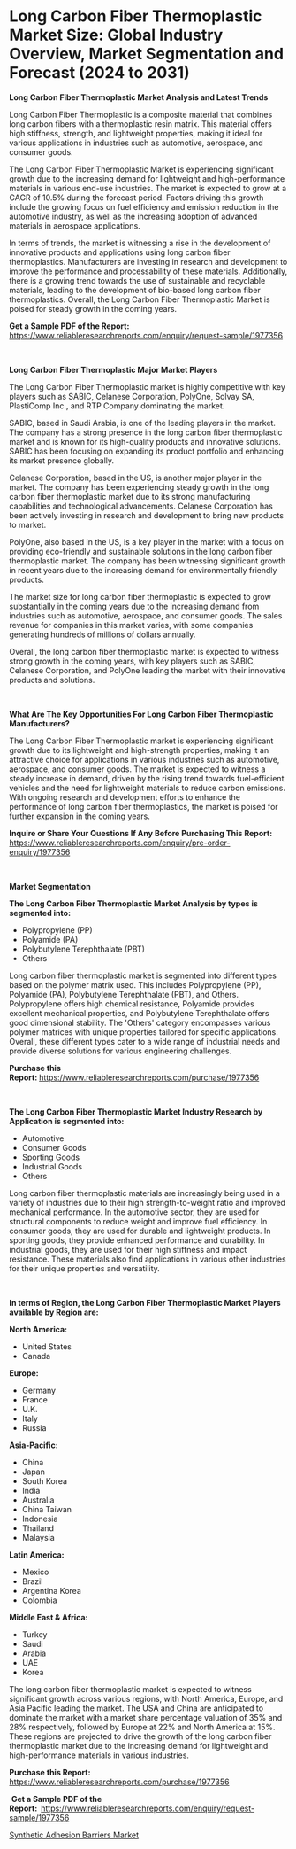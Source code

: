 <p><h1>Long Carbon Fiber Thermoplastic Market Size: Global Industry Overview, Market Segmentation and Forecast (2024 to 2031)</h1></p><p><strong>Long Carbon Fiber Thermoplastic Market Analysis and Latest Trends</strong></p>
<p><p>Long Carbon Fiber Thermoplastic is a composite material that combines long carbon fibers with a thermoplastic resin matrix. This material offers high stiffness, strength, and lightweight properties, making it ideal for various applications in industries such as automotive, aerospace, and consumer goods.</p><p>The Long Carbon Fiber Thermoplastic Market is experiencing significant growth due to the increasing demand for lightweight and high-performance materials in various end-use industries. The market is expected to grow at a CAGR of 10.5% during the forecast period. Factors driving this growth include the growing focus on fuel efficiency and emission reduction in the automotive industry, as well as the increasing adoption of advanced materials in aerospace applications.</p><p>In terms of trends, the market is witnessing a rise in the development of innovative products and applications using long carbon fiber thermoplastics. Manufacturers are investing in research and development to improve the performance and processability of these materials. Additionally, there is a growing trend towards the use of sustainable and recyclable materials, leading to the development of bio-based long carbon fiber thermoplastics. Overall, the Long Carbon Fiber Thermoplastic Market is poised for steady growth in the coming years.</p></p>
<p><strong>Get a Sample PDF of the Report:&nbsp;</strong> <a href="https://www.reliableresearchreports.com/enquiry/request-sample/1977356">https://www.reliableresearchreports.com/enquiry/request-sample/1977356</a></p>
<p>&nbsp;</p>
<p><strong>Long Carbon Fiber Thermoplastic Major Market Players</strong></p>
<p><p>The Long Carbon Fiber Thermoplastic market is highly competitive with key players such as SABIC, Celanese Corporation, PolyOne, Solvay SA, PlastiComp Inc., and RTP Company dominating the market. </p><p>SABIC, based in Saudi Arabia, is one of the leading players in the market. The company has a strong presence in the long carbon fiber thermoplastic market and is known for its high-quality products and innovative solutions. SABIC has been focusing on expanding its product portfolio and enhancing its market presence globally.</p><p>Celanese Corporation, based in the US, is another major player in the market. The company has been experiencing steady growth in the long carbon fiber thermoplastic market due to its strong manufacturing capabilities and technological advancements. Celanese Corporation has been actively investing in research and development to bring new products to market.</p><p>PolyOne, also based in the US, is a key player in the market with a focus on providing eco-friendly and sustainable solutions in the long carbon fiber thermoplastic market. The company has been witnessing significant growth in recent years due to the increasing demand for environmentally friendly products.</p><p>The market size for long carbon fiber thermoplastic is expected to grow substantially in the coming years due to the increasing demand from industries such as automotive, aerospace, and consumer goods. The sales revenue for companies in this market varies, with some companies generating hundreds of millions of dollars annually.</p><p>Overall, the long carbon fiber thermoplastic market is expected to witness strong growth in the coming years, with key players such as SABIC, Celanese Corporation, and PolyOne leading the market with their innovative products and solutions.</p></p>
<p>&nbsp;</p>
<p><strong>What Are The Key Opportunities For Long Carbon Fiber Thermoplastic Manufacturers?</strong></p>
<p><p>The Long Carbon Fiber Thermoplastic market is experiencing significant growth due to its lightweight and high-strength properties, making it an attractive choice for applications in various industries such as automotive, aerospace, and consumer goods. The market is expected to witness a steady increase in demand, driven by the rising trend towards fuel-efficient vehicles and the need for lightweight materials to reduce carbon emissions. With ongoing research and development efforts to enhance the performance of long carbon fiber thermoplastics, the market is poised for further expansion in the coming years.</p></p>
<p><strong>Inquire or Share Your Questions If Any Before Purchasing This Report:</strong> <a href="https://www.reliableresearchreports.com/enquiry/pre-order-enquiry/1977356">https://www.reliableresearchreports.com/enquiry/pre-order-enquiry/1977356</a></p>
<p>&nbsp;</p>
<p><strong>Market Segmentation</strong></p>
<p><strong>The Long Carbon Fiber Thermoplastic Market Analysis by types is segmented into:</strong></p>
<p><ul><li>Polypropylene (PP)</li><li>Polyamide (PA)</li><li>Polybutylene Terephthalate (PBT)</li><li>Others</li></ul></p>
<p><p>Long carbon fiber thermoplastic market is segmented into different types based on the polymer matrix used. This includes Polypropylene (PP), Polyamide (PA), Polybutylene Terephthalate (PBT), and Others. Polypropylene offers high chemical resistance, Polyamide provides excellent mechanical properties, and Polybutylene Terephthalate offers good dimensional stability. The 'Others' category encompasses various polymer matrices with unique properties tailored for specific applications. Overall, these different types cater to a wide range of industrial needs and provide diverse solutions for various engineering challenges.</p></p>
<p><strong>Purchase this Report:&nbsp;</strong><a href="https://www.reliableresearchreports.com/purchase/1977356">https://www.reliableresearchreports.com/purchase/1977356</a></p>
<p>&nbsp;</p>
<p><strong>The Long Carbon Fiber Thermoplastic Market Industry Research by Application is segmented into:</strong></p>
<p><ul><li>Automotive</li><li>Consumer Goods</li><li>Sporting Goods</li><li>Industrial Goods</li><li>Others</li></ul></p>
<p><p>Long carbon fiber thermoplastic materials are increasingly being used in a variety of industries due to their high strength-to-weight ratio and improved mechanical performance. In the automotive sector, they are used for structural components to reduce weight and improve fuel efficiency. In consumer goods, they are used for durable and lightweight products. In sporting goods, they provide enhanced performance and durability. In industrial goods, they are used for their high stiffness and impact resistance. These materials also find applications in various other industries for their unique properties and versatility.</p></p>
<p>&nbsp;</p>
<p><strong>In terms of Region, the Long Carbon Fiber Thermoplastic Market Players available by Region are:</strong></p>
<p>
    <p> <strong> North America: </strong>
        <ul>
            <li>United States</li>
            <li>Canada</li>
        </ul>
        </p> 
    <p> <strong> Europe: </strong>
        <ul>
            <li>Germany</li>
            <li>France</li>
            <li>U.K.</li>
            <li>Italy</li>
            <li>Russia</li>
        </ul>
        </p> 
    <p> <strong> Asia-Pacific: </strong>
        <ul>
            <li>China</li>
            <li>Japan</li>
            <li>South Korea</li>
            <li>India</li>
            <li>Australia</li>
            <li>China Taiwan</li>
            <li>Indonesia</li>
            <li>Thailand</li>
            <li>Malaysia</li>
        </ul>
        </p> 
    <p> <strong> Latin America: </strong>
        <ul>
            <li>Mexico</li>
            <li>Brazil</li>
            <li>Argentina Korea</li>
            <li>Colombia</li>
        </ul>
        </p> 
    <p> <strong> Middle East & Africa: </strong>
        <ul>
            <li>Turkey</li>
            <li>Saudi</li>
            <li>Arabia</li>
            <li>UAE</li>
            <li>Korea</li>
        </ul>
    </p>
    </p>
<p><p>The long carbon fiber thermoplastic market is expected to witness significant growth across various regions, with North America, Europe, and Asia Pacific leading the market. The USA and China are anticipated to dominate the market with a market share percentage valuation of 35% and 28% respectively, followed by Europe at 22% and North America at 15%. These regions are projected to drive the growth of the long carbon fiber thermoplastic market due to the increasing demand for lightweight and high-performance materials in various industries.</p></p>
<p><strong>Purchase this Report: </strong><a href="https://www.reliableresearchreports.com/purchase/1977356">https://www.reliableresearchreports.com/purchase/1977356</a></p>
<p>&nbsp;<strong>Get a Sample PDF of the Report:&nbsp;&nbsp;</strong><a href="https://www.reliableresearchreports.com/enquiry/request-sample/1977356">https://www.reliableresearchreports.com/enquiry/request-sample/1977356</a></p>
<p><strong></strong></p>
<p><p><a href="https://github.com/Sherrillcrooksxa8i18ucf2m/Market-Research-Report-List-1/blob/main/synthetic-adhesion-barriers-market.md">Synthetic Adhesion Barriers Market</a></p></p>